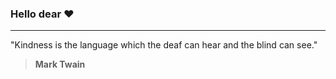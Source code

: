 ### Hello dear ♥️
___
<p>"Kindness is the language which the deaf can hear and the blind can see."</p>

> **Mark Twain**
